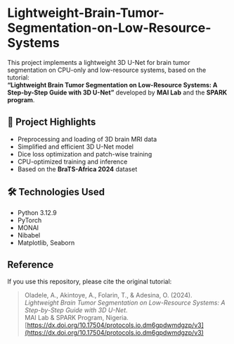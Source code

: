 # Lightweight-Brain-Tumor-Segmentation-on-Low-Resource-Systems

This project implements a lightweight 3D U-Net for brain tumor segmentation on CPU-only and low-resource systems, based on the tutorial:  
**“Lightweight Brain Tumor Segmentation on Low-Resource Systems: A Step-by-Step Guide with 3D U-Net”** developed by **MAI Lab** and the **SPARK program**.

## 🚀 Project Highlights

- Preprocessing and loading of 3D brain MRI data
- Simplified and efficient 3D U-Net model
- Dice loss optimization and patch-wise training
- CPU-optimized training and inference
- Based on the **BraTS-Africa 2024** dataset

## 🛠️ Technologies Used

- Python 3.12.9
- PyTorch
- MONAI
- Nibabel
- Matplotlib, Seaborn

## Reference

If you use this repository, please cite the original tutorial:

> Oladele, A., Akintoye, A., Folarin, T., & Adesina, O. (2024).  
> *Lightweight Brain Tumor Segmentation on Low-Resource Systems: A Step-by-Step Guide with 3D U-Net*.  
> MAI Lab & SPARK Program, Nigeria.  
> [https://dx.doi.org/10.17504/protocols.io.dm6gpdwmdgzp/v3](https://dx.doi.org/10.17504/protocols.io.dm6gpdwmdgzp/v3)
